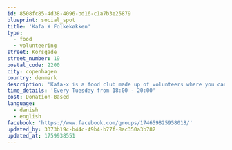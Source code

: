 ```yaml
---
id: 8508fc85-4d38-4096-bd16-c1a7b3e25879
blueprint: social_spot
title: 'Kafa X Folkekøkken'
type:
  - food
  - volunteering
street: Korsgade
street_number: 19
postal_code: 2200
city: copenhagen
country: denmark
description: 'Kafa-x is a food club made up of volunteers⁩⁦ where you can partake in a vegan (sometimes vegetarian) buffet every Tuesday at 6:00pm.⁩'
time_details: 'Every Tuesday from 18:00 - 20:00'
cost: Donation-Based
language:
  - danish
  - english
facebook: 'https://www.facebook.com/groups/174659825958018/'
updated_by: 3373b19c-b44c-49b4-b77f-8ac350a3b782
updated_at: 1759938551
---
```

